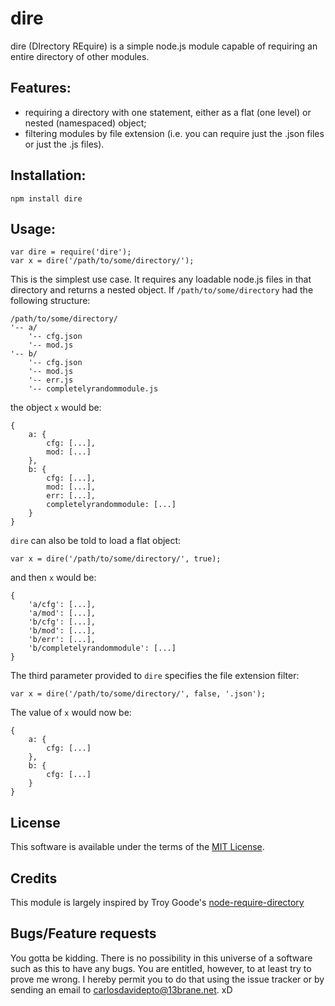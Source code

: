 dire
====

dire (DIrectory REquire) is a simple node.js module capable of requiring an entire directory of other modules.

Features:
---------

- requiring a directory with one statement, either as a flat (one level) or nested (namespaced) object;
- filtering modules by file extension (i.e. you can require just the .json files or just the .js files).

Installation:
-------------

    npm install dire

Usage:
------

    var dire = require('dire');
    var x = dire('/path/to/some/directory/');

This is the simplest use case. It requires any loadable node.js files in that directory and returns a nested object. If `/path/to/some/directory` had the following structure:

    /path/to/some/directory/
    '-- a/
        '-- cfg.json
        '-- mod.js
    '-- b/
        '-- cfg.json
        '-- mod.js
        '-- err.js
        '-- completelyrandommodule.js

the object `x` would be:

    {
        a: {
            cfg: [...],
            mod: [...]
        },
        b: {
            cfg: [...],
            mod: [...],
            err: [...],
            completelyrandommodule: [...]
        }
    }

`dire` can also be told to load a flat object:

    var x = dire('/path/to/some/directory/', true);

and then `x` would be:

    {
        'a/cfg': [...],
        'a/mod': [...],
        'b/cfg': [...],
        'b/mod': [...],
        'b/err': [...],
        'b/completelyrandommodule': [...]
    }

The third parameter provided to `dire` specifies the file extension filter:

    var x = dire('/path/to/some/directory/', false, '.json');

The value of `x` would now be:

    {
        a: {
            cfg: [...]
        },
        b: {
            cfg: [...]
        }
    }

License
-------

This software is available under the terms of the [MIT License](./dire/blob/master/LICENSE).

Credits
-------

This module is largely inspired by Troy Goode's [node-require-directory](https://github.com/TroyGoode/node-require-directory)

Bugs/Feature requests
---------------------

You gotta be kidding. There is no possibility in this universe of a software such as this to have any bugs. You are entitled, however, to at least try to prove me wrong. I hereby permit you to do that using the issue tracker or by sending an email to <carlosdavidepto@13brane.net>. xD